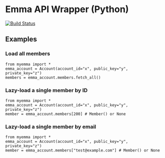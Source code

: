 # Emma API Wrapper (Python)
[![Build Status](https://secure.travis-ci.org/dalanhurst/emma-api-wrapper-python.png)](http://travis-ci.org/dalanhurst/emma-api-wrapper-python)

## Examples
### Load all members

    from myemma import *
    emma_account = Account(account_id="x", public_key="y", private_key="z")
    members = emma_account.members.fetch_all()

### Lazy-load a single member by ID

    from myemma import *
    emma_account = Account(account_id="x", public_key="y", private_key="z")
    member = emma_account.members[200] # Member() or None

### Lazy-load a single member by email

    from myemma import *
    emma_account = Account(account_id="x", public_key="y", private_key="z")
    member = emma_account.members["test@example.com"] # Member() or None